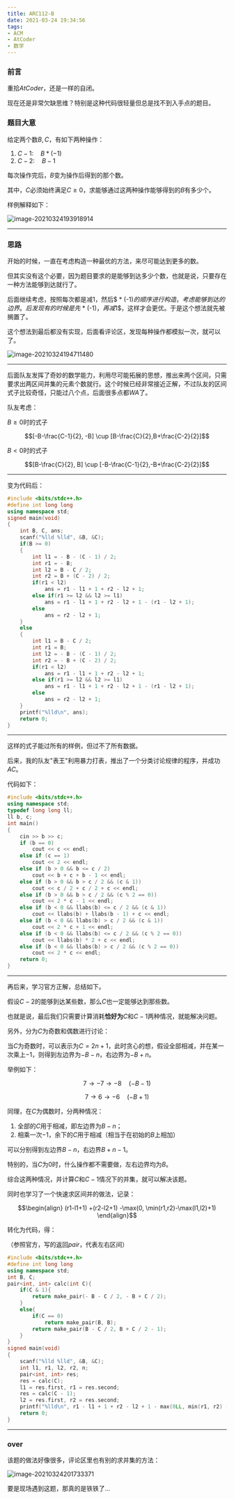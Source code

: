 ```yaml
---
title: ARC112-B
date: 2021-03-24 19:34:56
tags:
- ACM
- AtCoder
- 数学
---
```


### 前言

重拾$AtCoder$，还是一样的自闭。

现在还是非常欠缺思维？特别是这种代码很轻量但总是找不到入手点的题目。

<!-- more -->

### 题目大意

给定两个数$B,C$，有如下两种操作：

1. $C - 1: \quad B * (-1)$
2. $C - 2: \quad B - 1$

每次操作完后，$B$变为操作后得到的那个数。

其中，$C$必须始终满足$C \geq 0$，求能够通过这两种操作能够得到的$B$有多少个。

样例解释如下：

![image-20210324193918914](https://raw.githubusercontent.com/YZ-HL/yz-hl.github.io/master/img/ARC112-B-st.png)

---



### 思路

开始的时候，一直在考虑构造一种最优的方法，来尽可能达到更多的数。

但其实没有这个必要，因为题目要求的是能够到达多少个数，也就是说，只要存在一种方法能够到达就行了。

后面继续考虑，按照每次都是减$1$，然后$ * (-1)$的顺序进行构造，考虑能够到达的边界。后发现有的时候是先$ * (-1)$，再减$1$，这样才会更优。于是这个想法就先被搁置了。

这个想法到最后都没有实现，后面看评论区，发现每种操作都模拟一次，就可以了。

![image-20210324194711480](https://raw.githubusercontent.com/YZ-HL/yz-hl.github.io/master/img/ARC112-B-s1.png)

---



后面队友发挥了奇妙的数学能力，利用尽可能拓展的思想，推出来两个区间，只需要求出两区间并集的元素个数就行。这个时候已经非常接近正解，不过队友的区间式子比较奇怪，只能过八个点，后面很多点都$WA$了。

队友考虑：

$B\geq0$时的式子

$$[-B-\frac{C-1}{2}, -B] \cup [B-\frac{C}{2},B+\frac{C-2}{2}]$$

$B < 0$时的式子

$$[B-\frac{C}{2}, B] \cup [-B-\frac{C-1}{2},-B+\frac{C-2}{2}]$$

---



变为代码后：

```c++
#include <bits/stdc++.h>
#define int long long
using namespace std;
signed main(void)
{
    int B, C, ans;
    scanf("%lld %lld", &B, &C);
    if(B >= 0)
    {
        int l1 = - B - (C - 1) / 2;
        int r1 = - B;
        int l2 = B - C / 2;
        int r2 = B + (C - 2) / 2;
        if(r1 < l2)
            ans = r1 - l1 + 1 + r2 - l2 + 1;
        else if(r1 >= l2 && l2 >= l1)
            ans = r1 - l1 + 1 + r2 - l2 + 1 - (r1 - l2 + 1);
        else
            ans = r2 - l2 + 1; 
    }
    else
    {
        int l1 = B - C / 2;
        int r1 = B;
        int l2 = - B - (C - 1) / 2;
        int r2 = - B + (C - 2) / 2;
        if(r1 < l2)
            ans = r1 - l1 + 1 + r2 - l2 + 1;
        else if(r1 >= l2 && l2 >= l1)
            ans = r1 - l1 + 1 + r2 - l2 + 1 - (r1 - l2 + 1);
        else
            ans = r2 - l2 + 1; 
    }
    printf("%lld\n", ans);
    return 0;
}
```

---



这样的式子能过所有的样例，但过不了所有数据。

后来，我的队友"表王"利用暴力打表，推出了一个分类讨论规律的程序，并成功$AC$。

代码如下：

```c++
#include <bits/stdc++.h>
using namespace std;
typedef long long ll;
ll b, c;
int main()
{
    cin >> b >> c;
    if (b == 0)
        cout << c << endl;
    else if (c == 1)
        cout << 2 << endl;
    else if (b > 0 && b <= c / 2)
        cout << b + c + b - 1 << endl;
    else if (b > 0 && b > c / 2 && (c & 1))
        cout << c / 2 + c / 2 + c << endl;
    else if (b > 0 && b > c / 2 && (c % 2 == 0))
        cout << 2 * c - 1 << endl;
    else if (b < 0 && llabs(b) <= c / 2 && (c & 1))
        cout << llabs(b) + llabs(b - 1) + c << endl;
    else if (b < 0 && llabs(b) > c / 2 && (c & 1))
        cout << 2 * c + 1 << endl;
    else if (b < 0 && llabs(b) <= c / 2 && (c % 2 == 0))
        cout << llabs(b) * 2 + c << endl;
    else if (b < 0 && llabs(b) > c / 2 && (c % 2 == 0))
        cout << 2 * c << endl;
    return 0;
}
```

---



再后来，学习官方正解，总结如下。

假设$C-2$的能够到达某些数，那么$C$也一定能够达到那些数。

也就是说，最后我们只需要计算消耗**恰好为**$C$和$C-1$两种情况，就能解决问题。

另外，分为$C$为奇数和偶数进行讨论：

当$C$为奇数时，可以表示为$C=2n+1$，此时贪心的想，假设全部相减，并在某一次乘上$-1$，则得到左边界为$-B-n$，右边界为$-B+n$。

举例如下：

$$7 \rightarrow -7 \rightarrow -8 \quad (-B -1)$$

$$7 \rightarrow 6 \rightarrow -6 \quad (-B + 1)$$

同理，在$C$为偶数时，分两种情况：

1. 全部的$C$用于相减，即左边界为$B-n$；
2. 相乘一次$-1$，余下的$C$用于相减（相当于在初始的$B$上相加）

可以分别得到左边界$B-n$，右边界$B+n-1$。

特别的，当$C$为$0$时，什么操作都不需要做，左右边界均为$B$。

综合这两种情况，并计算$C$和$C-1$情况下的并集，就可以解决该题。

同时也学习了一个快速求区间并的做法，记录：

$$\begin{align} (r1-l1+1) +(r2-l2+1) -\max(0, \min(r1,r2)-\max(l1,l2)+1) \end{align}$$

转化为代码，得：

（参照官方，写的返回$pair$，代表左右区间）

```c++
#include <bits/stdc++.h>
#define int long long
using namespace std;
int B, C;
pair<int, int> calc(int C){
    if(C & 1){
        return make_pair(- B - C / 2, - B + C / 2);
    }
    else{
        if(C == 0)
            return make_pair(B, B);
        return make_pair(B - C / 2, B + C / 2 - 1);
    }
}
signed main(void)
{
    scanf("%lld %lld", &B, &C);
    int l1, r1, l2, r2, n;
    pair<int, int> res;
    res = calc(C);
    l1 = res.first, r1 = res.second;
    res = calc(C - 1);
    l2 = res.first, r2 = res.second;    
    printf("%lld\n", r1 - l1 + 1 + r2 - l2 + 1 - max(0LL, min(r1, r2) - max(l1, l2) + 1));
    return 0;
}
```

---



### over

该题的做法好像很多，评论区里也有别的求并集的方法：

![image-20210324201733371](https://raw.githubusercontent.com/YZ-HL/yz-hl.github.io/master/img/ARC112-B-s2.png)



要是现场遇到这题，那真的是铁铁了...





